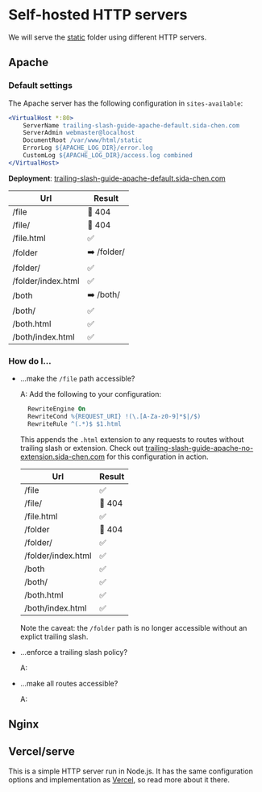 # Self-hosted HTTP servers

We will serve the [static](../static) folder using different HTTP servers.

## Apache

### Default settings

The Apache server has the following configuration in `sites-available`:

```apache
<VirtualHost *:80>
	ServerName trailing-slash-guide-apache-default.sida-chen.com
	ServerAdmin webmaster@localhost
	DocumentRoot /var/www/html/static
	ErrorLog ${APACHE_LOG_DIR}/error.log
	CustomLog ${APACHE_LOG_DIR}/access.log combined
</VirtualHost>
```

**Deployment**: [trailing-slash-guide-apache-default.sida-chen.com](http://trailing-slash-guide-apache-default.sida-chen.com)

| Url                | Result      |
| ------------------ | ----------- |
| /file              | 💢 404      |
| /file/             | 💢 404      |
| /file.html         | ✅          |
| /folder            | ➡️ /folder/  |
| /folder/           | ✅          |
| /folder/index.html | ✅          |
| /both              | ➡️ /both/    |
| /both/             | ✅          |
| /both.html         | ✅          |
| /both/index.html   | ✅          |

### How do I...

- ...make the `/file` path accessible?

  A: Add the following to your configuration:
  
  ```apache
	RewriteEngine On
	RewriteCond %{REQUEST_URI} !(\.[A-Za-z0-9]*$|/$)
	RewriteRule ^(.*)$ $1.html
  ```
  
  This appends the `.html` extension to any requests to routes without trailing slash or extension. Check out [trailing-slash-guide-apache-no-extension.sida-chen.com](http://trailing-slash-guide-apache-no-extension.sida-chen.com) for this configuration in action.
  
  | Url                | Result      |
  | ------------------ | ----------- |
  | /file              | ✅          |
  | /file/             | 💢 404      |
  | /file.html         | ✅          |
  | /folder            | 💢 404      |
  | /folder/           | ✅          |
  | /folder/index.html | ✅          |
  | /both              | ✅          |
  | /both/             | ✅          |
  | /both.html         | ✅          |
  | /both/index.html   | ✅          |
  
  Note the caveat: the `/folder` path is no longer accessible without an explict trailing slash.

- ...enforce a trailing slash policy?

  A: <!-- TODO -->

- ...make all routes accessible?

  A: <!-- TODO -->

## Nginx

<!-- TODO -->

## Vercel/serve

This is a simple HTTP server run in Node.js. It has the same configuration options and implementation as [Vercel](./Hosting-Providers.md#Vercel), so read more about it there.
